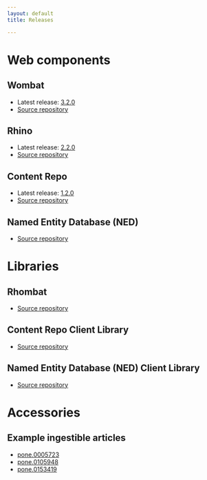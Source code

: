 ```yaml
---
layout: default
title: Releases

---
```


# Web components

## Wombat

* Latest release: [3.2.0](http://downloads.ambraproject.orgreleases/wombat-3.2.0.war)
* [Source repository](https://github.com/PLOS/wombat)

## Rhino

* Latest release: [2.2.0](http://downloads.ambraproject.orgreleases/rhino-2.2.0.war)
* [Source repository](https://github.com/PLOS/rhino)

## Content Repo

* Latest release: [1.2.0](http://downloads.ambraproject.orgreleases/content-repo-1.2.0.war)
* [Source repository](https://github.com/PLOS/content-repo)

## Named Entity Database (NED)

* [Source repository](https://github.com/PLOS/named-entity.service)

# Libraries

## Rhombat

* [Source repository](https://github.com/PLOS/rhombat)

## Content Repo Client Library

* [Source repository](https://github.com/PLOS/content-repo-library)

## Named Entity Database (NED) Client Library

* [Source repository](https://github.com/PLOS/ned-client)

# Accessories

## Example ingestible articles

* [pone.0005723](http://downloads.ambraproject.orgarticle_examples/pone.0005723.zip)
* [pone.0105948](http://downloads.ambraproject.orgarticle_examples/pone.0105948.zip)
* [pone.0153419](http://downloads.ambraproject.orgarticle_examples/pone.0153419.zip)
